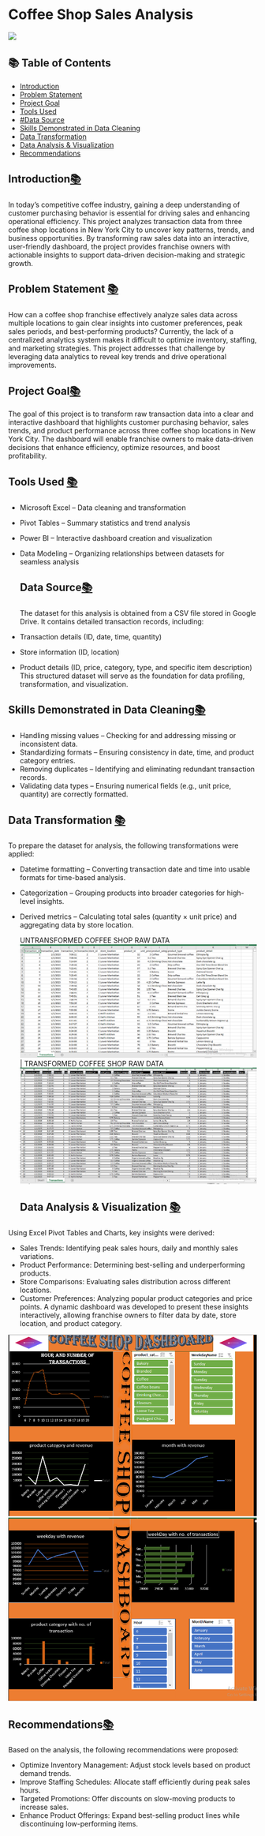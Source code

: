 # Coffee Shop Sales Analysis
 
![](coffee_shop_image.jp)

## 📚 Table of Contents

- [Introduction](#introduction)
- [Problem Statement](#problem-statement)
- [Project Goal](#project-goal)
- [Tools Used](#tools-used)
- [#Data Source](#Data-Source)
- [Skills Demonstrated in Data Cleaning](#Skills-Demonstrated-in-Data-Cleaning)
- [Data Transformation](#Data-Transformation)
- [Data Analysis & Visualization](#Data-Analysis-&-Visualization)
- [Recommendations](#Recommendations)
  
## Introduction[📚](#Coffee-Shop-Sales-Analysis)
### 
In today’s competitive coffee industry, gaining a deep understanding of customer purchasing behavior is essential for driving sales and enhancing operational efficiency. This project analyzes transaction data from three coffee shop locations in New York City to uncover key patterns, trends, and business opportunities. By transforming raw sales data into an interactive, user-friendly dashboard, the project provides franchise owners with actionable insights to support data-driven decision-making and strategic growth.

## Problem Statement [📚](#Coffee-Shop-Sales-Analysis)
### 
How can a coffee shop franchise effectively analyze sales data across multiple locations to gain clear insights into customer preferences, peak sales periods, and best-performing products?
Currently, the lack of a centralized analytics system makes it difficult to optimize inventory, staffing, and marketing strategies. This project addresses that challenge by leveraging data analytics to reveal key trends and drive operational improvements.

## Project Goal[📚](#Coffee-Shop-Sales-Analysis)
The goal of this project is to transform raw transaction data into a clear and interactive dashboard that highlights customer purchasing behavior, sales trends, and product performance across three coffee shop locations in New York City. The dashboard will enable franchise owners to make data-driven decisions that enhance efficiency, optimize resources, and boost profitability.

## Tools Used [📚](#Coffee-Shop-Sales-Analysis)
### 
- Microsoft Excel – Data cleaning and transformation

- Pivot Tables – Summary statistics and trend analysis

- Power BI – Interactive dashboard creation and visualization

- Data Modeling – Organizing relationships between datasets for seamless analysis

  ## Data Source[📚](#Coffee-Shop-Sales-Analysis)
  ###
  The dataset for this analysis is obtained from a CSV file stored in Google Drive. It contains detailed transaction records, including:
- Transaction details (ID, date, time, quantity)
- Store information (ID, location)
- Product details (ID, price, category, type, and specific item description)
This structured dataset will serve as the foundation for data profiling, transformation, and visualization.

## Skills Demonstrated in Data Cleaning[📚](#Coffee-Shop-Sales-Analysis)
### 
- Handling missing values – Checking for and addressing missing or inconsistent data.
- Standardizing formats – Ensuring consistency in date, time, and product category entries.
- Removing duplicates – Identifying and eliminating redundant transaction records.
- Validating data types – Ensuring numerical fields (e.g., unit price, quantity) are correctly formatted.
  
##  Data Transformation [📚](Coffee-Shop-Sales-Analysis)
###
To prepare the dataset for analysis, the following transformations were applied:
- Datetime formatting – Converting transaction date and time into usable formats for time-based analysis.
- Categorization – Grouping products into broader categories for high-level insights.
- Derived metrics – Calculating total sales (quantity × unit price) and aggregating data by store location.

  UNTRANSFORMED COFFEE SHOP RAW DATA  ![](COFFEE_SHOP_UNTRANSFORMED_DATA.PNG)| TRANSFORMED COFFEE SHOP RAW DATA ![](COFFEE_SHOP_TRANSFORMED_DATA.PNG)
  

  ##  Data Analysis & Visualization [📚](#Coffee-Shop-Sales-Analysis)

###
Using Excel Pivot Tables and Charts, key insights were derived:
- Sales Trends: Identifying peak sales hours, daily and monthly sales variations.
- Product Performance: Determining best-selling and underperforming products.
- Store Comparisons: Evaluating sales distribution across different locations.
- Customer Preferences: Analyzing popular product categories and price points.
A dynamic dashboard was developed to present these insights interactively, allowing franchise owners to filter data by date, store location, and product category.

![COFFEE_SHOP_DASHBOARD1](coffeedashboaard1.PNG)
![COFFEE_SHOP_DASHBOARD2](coffeedashboard2.PNG)

##  Recommendations[📚](#Coffee-Shop-Sales-Analysis)
###
Based on the analysis, the following recommendations were proposed:
- Optimize Inventory Management: Adjust stock levels based on product demand trends.
- Improve Staffing Schedules: Allocate staff efficiently during peak sales hours.
- Targeted Promotions: Offer discounts on slow-moving products to increase sales.
- Enhance Product Offerings: Expand best-selling product lines while discontinuing low-performing items.
  

